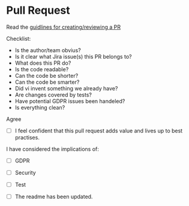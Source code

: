 # Pull Request

Read the [guidlines for creating/reviewing a PR](https://obviux.atlassian.net/wiki/spaces/DEV/pages/985104540/Making+Reviewing+Pull+Request)


Checklist:
* Is the author/team obvius?
* Is it clear what Jira issue(s) this PR belongs to?
* What does this PR do?
* Is the code readable?
* Can the code be shorter?
* Can the code be smarter?
* Did vi invent something we already have?
* Are changes covered by tests?
* Have potential GDPR issues been handeled?
* Is everything clean?

Agree
- [ ] I feel confident that this pull request adds value and lives up to best practises.

I have considered the implications of:
- [ ] GDPR
- [ ] Security
- [ ] Test

- [ ] The readme has been updated.